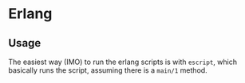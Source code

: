 # Erlang

## Usage

The easiest way (IMO) to run the erlang scripts is with `escript`, which basically runs the script, assuming there is a `main/1` method.
